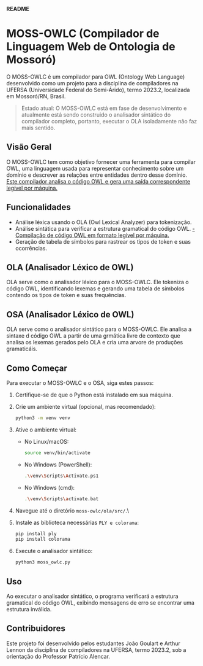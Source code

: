 **README**

# MOSS-OWLC (Compilador de Linguagem Web de Ontologia de Mossoró)

O MOSS-OWLC é um compilador para OWL (Ontology Web Language) desenvolvido como um projeto para a disciplina de compiladores na UFERSA (Universidade Federal do Semi-Árido), termo 2023.2, localizada em Mossoró/RN, Brasil.

> Estado atual: O MOSS-OWLC está em fase de desenvolvimento e atualmente está sendo construido o analisador sintático do compilador completo, portanto, executar o OLA isoladamente não faz mais sentido.

## Visão Geral

O MOSS-OWLC tem como objetivo fornecer uma ferramenta para compilar OWL, uma linguagem usada para representar conhecimento sobre um domínio e descrever as relações entre entidades dentro desse domínio. 
<u>Este compilador analisa o código OWL e gera uma saída correspondente legível por máquina.</u>

## Funcionalidades

- Análise léxica usando o OLA (Owl Lexical Analyzer) para tokenização.
- Análise sintática para verificar a estrutura gramatical do código OWL.
<u>- Compilação de código OWL em formato legível por máquina.</u>
- Geração de tabela de símbolos para rastrear os tipos de token e suas ocorrências.

## OLA (Analisador Léxico de OWL)

OLA serve como o analisador léxico para o MOSS-OWLC. Ele tokeniza o código OWL, identificando lexemas e gerando uma tabela de símbolos contendo os tipos de token e suas frequências.

## OSA (Analisador Léxico de OWL)

OLA serve como o analisador sintático para o MOSS-OWLC. Ele analisa a sintaxe d código OWL a partir de uma grmática livre de contexto que analisa os lexemas gerados pelo OLA e cria uma arvore de produções gramaticáis.

## Como Começar

Para executar o MOSS-OWLC e o OSA, siga estes passos:

1. Certifique-se de que o Python está instalado em sua máquina.


2. Crie um ambiente virtual (opcional, mas recomendado):
   ```bash
   python3 -m venv venv
   ```

3. Ative o ambiente virtual:
   - No Linux/macOS:
     ```bash
     source venv/bin/activate
     ```
   - No Windows (PowerShell):
     ```bash
     .\venv\Scripts\Activate.ps1
     ```
   - No Windows (cmd):
     ```bash
     .\venv\Scripts\activate.bat
     ```

4. Navegue até o diretório `moss-owlc/ola/src/`.\
   
6. Instale as biblioteca necessárias `PLY e colorama`:
   ```bash
   pip install ply
   pip install colorama
   ```

7. Execute o analisador sintático:
   ```bash
   python3 moss_owlc.py
   ```

## Uso

Ao executar o analisador sintático, o programa verificará a estrutura gramatical do código OWL, exibindo mensagens de erro se encontrar uma estrutura inválida.

## Contribuidores

Este projeto foi desenvolvido pelos estudantes João Goulart e Arthur Lennon da disciplina de compiladores na UFERSA, termo 2023.2, sob a orientação do Professor Patrício Alencar.
